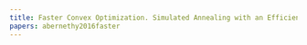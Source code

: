 ```yaml
---
title: Faster Convex Optimization. Simulated Annealing with an Efficient Universal Barrier
papers: abernethy2016faster
---
```

